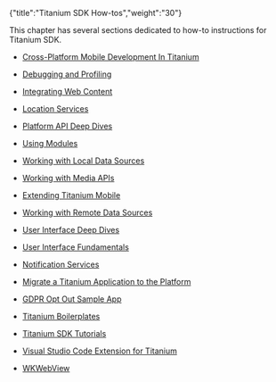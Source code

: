 {"title":"Titanium SDK How-tos","weight":"30"}

This chapter has several sections dedicated to how-to instructions for Titanium SDK.

* [Cross-Platform Mobile Development In Titanium](/docs/appc/Titanium_SDK/Titanium_SDK_How-tos/Cross-Platform_Mobile_Development_In_Titanium/)

* [Debugging and Profiling](/docs/appc/Titanium_SDK/Titanium_SDK_How-tos/Debugging_and_Profiling/)

* [Integrating Web Content](/docs/appc/Titanium_SDK/Titanium_SDK_How-tos/Integrating_Web_Content/)

* [Location Services](/docs/appc/Titanium_SDK/Titanium_SDK_How-tos/Location_Services/)

* [Platform API Deep Dives](/docs/appc/Titanium_SDK/Titanium_SDK_How-tos/Platform_API_Deep_Dives/)

* [Using Modules](/docs/appc/Titanium_SDK/Titanium_SDK_How-tos/Using_Modules/)

* [Working with Local Data Sources](/docs/appc/Titanium_SDK/Titanium_SDK_How-tos/Working_with_Local_Data_Sources/)

* [Working with Media APIs](/docs/appc/Titanium_SDK/Titanium_SDK_How-tos/Working_with_Media_APIs/)

* [Extending Titanium Mobile](/docs/appc/Titanium_SDK/Titanium_SDK_How-tos/Extending_Titanium_Mobile/)

* [Working with Remote Data Sources](/docs/appc/Titanium_SDK/Titanium_SDK_How-tos/Working_with_Remote_Data_Sources/)

* [User Interface Deep Dives](/docs/appc/Titanium_SDK/Titanium_SDK_How-tos/User_Interface_Deep_Dives/)

* [User Interface Fundamentals](/docs/appc/Titanium_SDK/Titanium_SDK_How-tos/User_Interface_Fundamentals/)

* [Notification Services](/docs/appc/Titanium_SDK/Titanium_SDK_How-tos/Notification_Services/)

* [Migrate a Titanium Application to the Platform](/docs/appc/Titanium_SDK/Titanium_SDK_How-tos/Migrate_a_Titanium_Application_to_the_Platform/)

* [GDPR Opt Out Sample App](/docs/appc/Titanium_SDK/Titanium_SDK_How-tos/GDPR_Opt_Out_Sample_App/)

* [Titanium Boilerplates](/docs/appc/Titanium_SDK/Titanium_SDK_How-tos/Titanium_Boilerplates/)

* [Titanium SDK Tutorials](/docs/appc/Titanium_SDK/Titanium_SDK_How-tos/Titanium_SDK_Tutorials/)

* [Visual Studio Code Extension for Titanium](/docs/appc/Titanium_SDK/Titanium_SDK_How-tos/Visual_Studio_Code_Extension_for_Titanium/)

* [WKWebView](/docs/appc/Titanium_SDK/Titanium_SDK_How-tos/WKWebView/)
